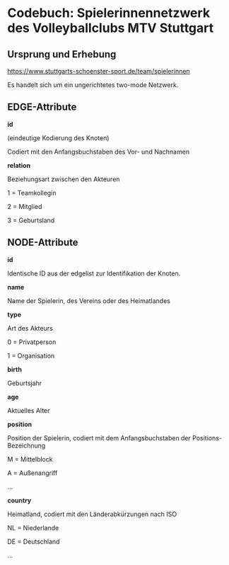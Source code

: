 # Codebuch: Spielerinnennetzwerk des Volleyballclubs MTV Stuttgart #


## Ursprung und Erhebung ##

https://www.stuttgarts-schoenster-sport.de/team/spielerinnen

Es handelt sich um ein ungerichtetes two-mode Netzwerk.


## EDGE-Attribute ##

**id**

(eindeutige Kodierung des Knoten)

Codiert mit den Anfangsbuchstaben des Vor- und Nachnamen 


**relation**

Beziehungsart zwischen den Akteuren

1 = Teamkollegin

2 = Mitglied

3 = Geburtsland



## NODE-Attribute ##

**id**

Identische ID aus der edgelist zur Identifikation der Knoten.


**name**

Name der Spielerin, des Vereins oder des Heimatlandes


**type**

Art des Akteurs

0 = Privatperson

1 = Organisation


**birth**

Geburtsjahr


**age**

Aktuelles Alter


**position**

Position der Spielerin, codiert mit dem Anfangsbuchstaben der Positions-Bezeichnung

M = Mittelblock

A = Außenangriff

...


**country**

Heimatland, codiert mit den Länderabkürzungen nach ISO

NL = Niederlande

DE = Deutschland

...
